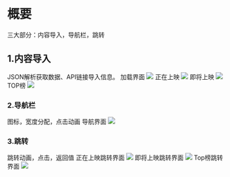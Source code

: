# 概要
三大部分：内容导入，导航栏，跳转

## 1.内容导入
JSON解析获取数据、API链接导入信息。
加载界面
![](http://oiyosrfeo.bkt.clouddn.com/%E5%8A%A0%E8%BD%BD%E7%95%8C%E9%9D%A2.png)
正在上映
![](http://oiyosrfeo.bkt.clouddn.com/%E6%AD%A3%E5%9C%A8%E4%B8%8A%E6%98%A0.png)
即将上映
![](http://oiyosrfeo.bkt.clouddn.com/%E5%8D%B3%E5%B0%86%E4%B8%8A%E6%98%A0%E7%95%8C%E9%9D%A2.png)
TOP榜
![](http://oiyosrfeo.bkt.clouddn.com/Top%E6%A6%9C.png)

### 2.导航栏
图标，宽度分配，点击动画
导航界面
![](http://oiyosrfeo.bkt.clouddn.com/%E5%AF%BC%E8%88%AA%E7%95%8C%E9%9D%A2.png)
### 3.跳转
跳转动画，点击，返回值
正在上映跳转界面
![](http://oiyosrfeo.bkt.clouddn.com/%E6%AD%A3%E5%9C%A8%E4%B8%8A%E6%98%A0%E8%BF%94%E5%9B%9E.png)
即将上映跳转界面
![](http://oiyosrfeo.bkt.clouddn.com/%E5%8D%B3%E5%B0%86%E4%B8%8A%E6%98%A0%E8%BF%94%E5%9B%9E.png)
Top榜跳转界面
![](http://oiyosrfeo.bkt.clouddn.com/TOP%E6%A6%9C%E8%BF%94%E5%9B%9E.png)
